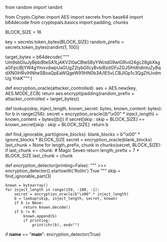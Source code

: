from random import randint

from Crypto.Cipher import AES
import secrets
from base64 import b64decode
from cryptopals.basics import padding, chunks

BLOCK_SIZE = 16

key = secrets.token_bytes(BLOCK_SIZE)
random_prefix = secrets.token_bytes(randint(1, 100))

target_bytes = b64decode(
    """
Um9sbGluJyBpbiBteSA1LjAKV2l0aCBteSByYWctdG9wIGRvd24gc28gbXkg
aGFpciBjYW4gYmxvdwpUaGUgZ2lybGllcyBvbiBzdGFuZGJ5IHdhdmluZyBq
dXN0IHRvIHNheSBoaQpEaWQgeW91IHN0b3A/IE5vLCBJIGp1c3QgZHJvdmUg
YnkK"""
)


def encryption_oracle(attacker_controlled):
    aes = AES.new(key, AES.MODE_ECB)
    return aes.encrypt(padding(random_prefix + attacker_controlled + target_bytes))


def lookup(skip, inject_length, known_secret: bytes, known_content: bytes):
    for b in range(256):
        secret = encryption_oracle((b"\x00" * inject_length) + known_content + bytes([b]))
        if secret[skip : skip + BLOCK_SIZE] == known_secret[skip : skip + BLOCK_SIZE]:
            return b


def find_ignorable_part(ignore_blocks):
    blank_blocks = b"\x00" * ignore_blocks * BLOCK_SIZE
    secret = encryption_oracle(blank_blocks)
    last_chunk = None
    for length_prefix, chunk in chunks(secret, BLOCK_SIZE):
        if last_chunk == chunk:
            # Magic Seven
            return length_prefix + 7 * BLOCK_SIZE
        last_chunk = chunk


def encryption_detector(printing=False):
    """
    >>> encryption_detector().startswith('Rollin')
    True
    """
    skip = find_ignorable_part(3)

    known = bytearray()
    for inject_length in range(159, -100, -1):
        secret = encryption_oracle(b"\x00" * inject_length)
        b = lookup(skip, inject_length, secret, known)
        if b is None:
            return known.decode()
        if b != 0:
            known.append(b)
            if printing:
                print(chr(b), end="")


if __name__ == "__main__":
    encryption_detector(True)
